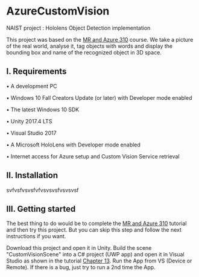 ﻿# AzureCustomVision
NAIST project : Hololens Object Detection implementation

This project was based on the [MR and Azure 310](https://docs.microsoft.com/en-us/windows/mixed-reality/mr-azure-310) course.
We take a picture of the real world, analyse it, tag objects with words and display the bounding box and name of the recognized object in 3D space.

## I.	Requirements

•	A development PC

•	Windows 10 Fall Creators Update (or later) with Developer mode enabled

•	The latest Windows 10 SDK

•	Unity 2017.4 LTS

•	Visual Studio 2017

•	A Microsoft HoloLens with Developer mode enabled

•	Internet access for Azure setup and Custom Vision Service retrieval


## II. Installation

svfvsfvsvsfvfvsvsvsfvsvsvsf

## III. Getting started

The best thing to do would be to complete the [MR and Azure 310](https://docs.microsoft.com/en-us/windows/mixed-reality/mr-azure-310) tutorial and then try this project. But you can skip this step and follow the next instructions if you want.

Download this project and open it in Unity.
Build the scene "CustomVisionScene" into a C# project (UWP app) and open it in Visual Studio as shown in the tutorial [Chapter 13](https://docs.microsoft.com/en-us/windows/mixed-reality/mr-azure-310#chapter-13---build-the-uwp-solution-and-sideload-your-application).
Run the App from VS (Device or Remote). If there is a bug, just try to run a 2nd time the App.

